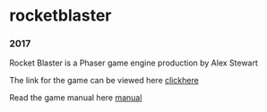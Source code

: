 
# rocketblaster
### 2017

Rocket Blaster is a Phaser game engine production by Alex Stewart

The link for the game can be viewed here
[clickhere](https://alexstewart96.github.io/rocketblaster/)

Read the game manual here [manual](https://drive.google.com/file/d/0B6sG2hs1pWJiREJtMUJKYUt3RGM/view)
